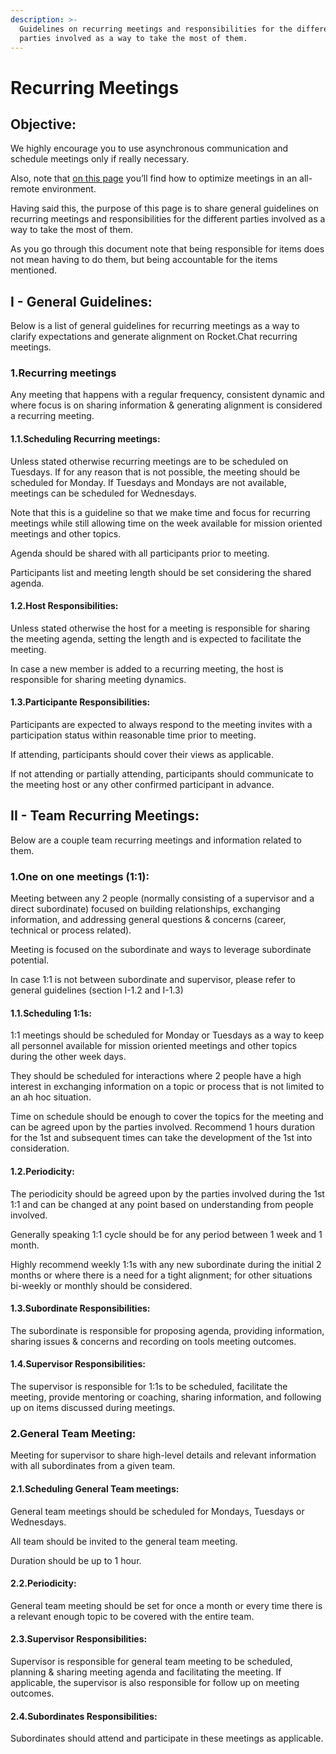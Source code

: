```yaml
---
description: >-
  Guidelines on recurring meetings and responsibilities for the different
  parties involved as a way to take the most of them.
---
```


# Recurring Meetings

## Objective: <a id="docs-internal-guid-1ad054d7-7fff-9150-80e8-fa41451af442"></a>

We highly encourage you to use asynchronous communication and schedule meetings only if really necessary. 

Also, note that [on this page](https://handbook.rocket.chat/company/our-culture/meetings) you’ll find how to optimize meetings in an all-remote environment.

Having said this, the purpose of this page is to share general guidelines on recurring meetings and responsibilities for the different parties involved as a way to take the most of them.

As you go through this document note that being responsible for items does not mean having to do them, but being accountable for the items mentioned.

## I - General Guidelines:

Below is a list of general guidelines for recurring meetings as a way to clarify expectations and generate alignment on Rocket.Chat recurring meetings. 

### 1.Recurring meetings

Any meeting that happens with a regular frequency, consistent dynamic and where focus is on sharing information & generating alignment is considered a recurring meeting. 

#### 1.1.Scheduling Recurring meetings:

Unless stated otherwise recurring meetings are to be scheduled on Tuesdays. If for any reason that is not possible, the meeting should be scheduled for Monday. If Tuesdays and Mondays are not available, meetings can be scheduled for Wednesdays. 

Note that this is a guideline so that we make time and focus for recurring meetings while still allowing time on the week available for mission oriented meetings and other topics.

Agenda should be shared with all participants prior to meeting.

Participants list and meeting length should be set considering the shared agenda.   


#### 1.2.Host Responsibilities:

Unless stated otherwise the host for a meeting is responsible for sharing the meeting agenda, setting the length and is expected to facilitate the meeting. 

In case a new member is added to a recurring meeting, the host is responsible for sharing meeting dynamics. 

#### 1.3.Participante Responsibilities:

Participants are expected to always respond to the meeting invites with a participation status within reasonable time prior to meeting. 

If attending, participants should cover their views as applicable.

If not attending or partially attending, participants should communicate to the meeting host or any other confirmed participant in advance.

## II - Team Recurring Meetings:

Below are a couple team recurring meetings and information related to them. 

### 1.One on one meetings \(1:1\):

Meeting between any 2 people \(normally consisting of a supervisor and a direct subordinate\) focused on building relationships, exchanging information, and addressing general questions & concerns \(career, technical or process related\).

Meeting is focused on the subordinate and ways to leverage subordinate potential.

In case 1:1 is not between subordinate and supervisor, please refer to general guidelines \(section I-1.2 and I-1.3\)

#### 1.1.Scheduling 1:1s:

1:1 meetings should be scheduled for Monday or Tuesdays as a way to keep all personnel available for mission oriented meetings and other topics during the other week days.

They should be scheduled for interactions where 2 people have a high interest in exchanging information on a topic or process that is not limited to an ah hoc situation.

Time on schedule should be enough to cover the topics for the meeting and can be agreed upon by the parties involved. Recommend 1 hours duration for the 1st and subsequent times can take the development of the 1st into consideration.

#### 1.2.Periodicity:

The periodicity should be agreed upon by the parties involved during the 1st 1:1 and can be changed at any point based on understanding from people involved.

Generally speaking 1:1 cycle should be for any period between 1 week and 1 month. 

Highly recommend weekly 1:1s with any new subordinate during the initial 2 months or where there is a need for a tight alignment; for other situations bi-weekly or monthly should be considered.    

#### 1.3.Subordinate Responsibilities:

The subordinate is responsible for proposing agenda, providing information, sharing issues & concerns and recording on tools meeting outcomes.

#### 1.4.Supervisor Responsibilities:

The supervisor is responsible for 1:1s to be scheduled, facilitate the meeting, provide mentoring or coaching, sharing information, and following up on items discussed during meetings.

### 2.General Team Meeting:

Meeting for supervisor to share high-level details and relevant information with all subordinates from a given team.

#### 2.1.Scheduling General Team meetings:

General team meetings should be scheduled for Mondays, Tuesdays or Wednesdays.  

All team should be invited to the general team meeting.

Duration should be up to 1 hour.

#### 2.2.Periodicity:

General team meeting should be set for once a month or every time there is a relevant enough topic to be covered with the entire team.  

#### 2.3.Supervisor Responsibilities:

Supervisor is responsible for general team meeting to be scheduled, planning & sharing meeting agenda and facilitating the meeting. If applicable, the supervisor is also responsible for follow up on meeting outcomes.

#### 2.4.Subordinates Responsibilities:

Subordinates should attend and participate in these meetings as applicable.

